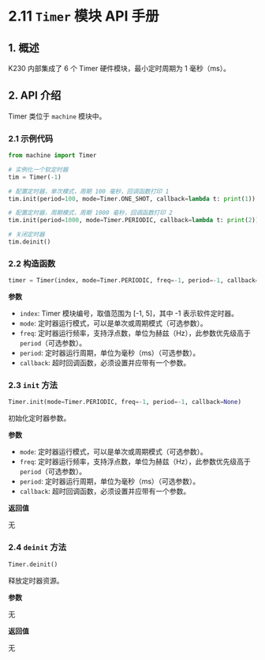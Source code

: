 # 2.11 `Timer` 模块 API 手册

## 1. 概述

K230 内部集成了 6 个 Timer 硬件模块，最小定时周期为 1 毫秒（ms）。

## 2. API 介绍

Timer 类位于 `machine` 模块中。

### 2.1 示例代码

```python
from machine import Timer

# 实例化一个软定时器
tim = Timer(-1)

# 配置定时器，单次模式，周期 100 毫秒，回调函数打印 1
tim.init(period=100, mode=Timer.ONE_SHOT, callback=lambda t: print(1))

# 配置定时器，周期模式，周期 1000 毫秒，回调函数打印 2
tim.init(period=1000, mode=Timer.PERIODIC, callback=lambda t: print(2))

# 关闭定时器
tim.deinit()
```

### 2.2 构造函数

```python
timer = Timer(index, mode=Timer.PERIODIC, freq=-1, period=-1, callback=None)
```

**参数**

- `index`: Timer 模块编号，取值范围为 [-1, 5]，其中 -1 表示软件定时器。
- `mode`: 定时器运行模式，可以是单次或周期模式（可选参数）。
- `freq`: 定时器运行频率，支持浮点数，单位为赫兹（Hz），此参数优先级高于 `period`（可选参数）。
- `period`: 定时器运行周期，单位为毫秒（ms）（可选参数）。
- `callback`: 超时回调函数，必须设置并应带有一个参数。

### 2.3 `init` 方法

```python
Timer.init(mode=Timer.PERIODIC, freq=-1, period=-1, callback=None)
```

初始化定时器参数。

**参数**

- `mode`: 定时器运行模式，可以是单次或周期模式（可选参数）。
- `freq`: 定时器运行频率，支持浮点数，单位为赫兹（Hz），此参数优先级高于 `period`（可选参数）。
- `period`: 定时器运行周期，单位为毫秒（ms）（可选参数）。
- `callback`: 超时回调函数，必须设置并应带有一个参数。

**返回值**

无

### 2.4 `deinit` 方法

```python
Timer.deinit()
```

释放定时器资源。

**参数**

无

**返回值**

无
